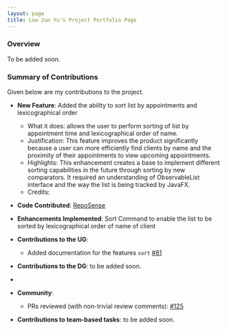 ```yaml
---
layout: page
title: Low Jun Yu's Project Portfolio Page
---
```


### Overview

To be added soon.

### Summary of Contributions

Given below are my contributions to the project.

* **New Feature**: Added the ability to sort list by appointments and lexicographical order
    * What it does: allows the user to perform sorting of list by appointment time and lexicographical order of name.
    * Justification: This feature improves the product significantly because a user can more efficiently find clients by name and the proximity of their appointments to view upcoming appointments.
    * Highlights: This enhancement creates a base to implement different sorting capabilities in the future through sorting by new comparators. It required an understanding of ObservableList interface and the way the list is being tracked by JavaFX.
    * Credits: 

* **Code Contributed**: [RepoSense](https://nus-cs2103-ay2324s1.github.io/tp-dashboard/?search=jylow&breakdown=true)

* **Enhancements Implemented**: Sort Command to enable the list to be sorted by lexicographical order of name of client

* **Contributions to the UG**:
    * Added documentation for the features `sort` [\#81](https://github.com/AY2324S1-CS2103T-F12-1/tp/pull/81)

* **Contributions to the DG**: to be added soon.
* 
* **Community**:
  * PRs reviewed (with non-trivial review comments): [\#125](https://github.com/AY2324S1-CS2103T-F12-1/tp/pull/125)

* **Contributions to team-based tasks**: to be added soon.
